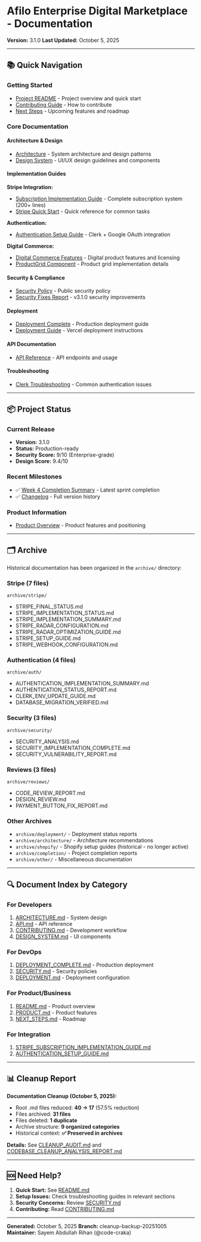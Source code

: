 # Afilo Enterprise Digital Marketplace - Documentation

**Version:** 3.1.0
**Last Updated:** October 5, 2025

---

## 📚 Quick Navigation

### Getting Started
- [Project README](../README.md) - Project overview and quick start
- [Contributing Guide](../CONTRIBUTING.md) - How to contribute
- [Next Steps](../NEXT_STEPS.md) - Upcoming features and roadmap

### Core Documentation

#### Architecture & Design
- [Architecture](../ARCHITECTURE.md) - System architecture and design patterns
- [Design System](../DESIGN_SYSTEM.md) - UI/UX design guidelines and components

#### Implementation Guides

**Stripe Integration:**
- [Subscription Implementation Guide](../STRIPE_SUBSCRIPTION_IMPLEMENTATION_GUIDE.md) - Complete subscription system (200+ lines)
- [Stripe Quick Start](../STRIPE_QUICK_START.md) - Quick reference for common tasks

**Authentication:**
- [Authentication Setup Guide](../AUTHENTICATION_SETUP_GUIDE.md) - Clerk + Google OAuth integration

**Digital Commerce:**
- [Digital Commerce Features](DIGITAL_COMMERCE_FEATURES.md) - Digital product features and licensing
- [ProductGrid Component](PRODUCTGRID.md) - Product grid implementation details

#### Security & Compliance
- [Security Policy](../SECURITY.md) - Public security policy
- [Security Fixes Report](SECURITY_FIXES_REPORT.md) - v3.1.0 security improvements

#### Deployment
- [Deployment Complete](../DEPLOYMENT_COMPLETE.md) - Production deployment guide
- [Deployment Guide](DEPLOYMENT.md) - Vercel deployment instructions

#### API Documentation
- [API Reference](API.md) - API endpoints and usage

#### Troubleshooting
- [Clerk Troubleshooting](CLERK_TROUBLESHOOTING.md) - Common authentication issues

---

## 📦 Project Status

### Current Release
- **Version:** 3.1.0
- **Status:** Production-ready
- **Security Score:** 9/10 (Enterprise-grade)
- **Design Score:** 9.4/10

### Recent Milestones
- ✅ [Week 4 Completion Summary](../WEEK_4_COMPLETION_SUMMARY.md) - Latest sprint completion
- ✅ [Changelog](../CHANGELOG.md) - Full version history

### Product Information
- [Product Overview](../PRODUCT.md) - Product features and positioning

---

## 🗂️ Archive

Historical documentation has been organized in the `archive/` directory:

### Stripe (7 files)
`archive/stripe/`
- STRIPE_FINAL_STATUS.md
- STRIPE_IMPLEMENTATION_STATUS.md
- STRIPE_IMPLEMENTATION_SUMMARY.md
- STRIPE_RADAR_CONFIGURATION.md
- STRIPE_RADAR_OPTIMIZATION_GUIDE.md
- STRIPE_SETUP_GUIDE.md
- STRIPE_WEBHOOK_CONFIGURATION.md

### Authentication (4 files)
`archive/auth/`
- AUTHENTICATION_IMPLEMENTATION_SUMMARY.md
- AUTHENTICATION_STATUS_REPORT.md
- CLERK_ENV_UPDATE_GUIDE.md
- DATABASE_MIGRATION_VERIFIED.md

### Security (3 files)
`archive/security/`
- SECURITY_ANALYSIS.md
- SECURITY_IMPLEMENTATION_COMPLETE.md
- SECURITY_VULNERABILITY_REPORT.md

### Reviews (3 files)
`archive/reviews/`
- CODE_REVIEW_REPORT.md
- DESIGN_REVIEW.md
- PAYMENT_BUTTON_FIX_REPORT.md

### Other Archives
- `archive/deployment/` - Deployment status reports
- `archive/architecture/` - Architecture recommendations
- `archive/shopify/` - Shopify setup guides (historical - no longer active)
- `archive/completion/` - Project completion reports
- `archive/other/` - Miscellaneous documentation

---

## 🔍 Document Index by Category

### For Developers
1. [ARCHITECTURE.md](../ARCHITECTURE.md) - System design
2. [API.md](API.md) - API reference
3. [CONTRIBUTING.md](../CONTRIBUTING.md) - Development workflow
4. [DESIGN_SYSTEM.md](../DESIGN_SYSTEM.md) - UI components

### For DevOps
1. [DEPLOYMENT_COMPLETE.md](../DEPLOYMENT_COMPLETE.md) - Production deployment
2. [SECURITY.md](../SECURITY.md) - Security policies
3. [DEPLOYMENT.md](DEPLOYMENT.md) - Deployment configuration

### For Product/Business
1. [README.md](../README.md) - Product overview
2. [PRODUCT.md](../PRODUCT.md) - Product features
3. [NEXT_STEPS.md](../NEXT_STEPS.md) - Roadmap

### For Integration
1. [STRIPE_SUBSCRIPTION_IMPLEMENTATION_GUIDE.md](../STRIPE_SUBSCRIPTION_IMPLEMENTATION_GUIDE.md)
2. [AUTHENTICATION_SETUP_GUIDE.md](../AUTHENTICATION_SETUP_GUIDE.md)

---

## 📊 Cleanup Report

**Documentation Cleanup (October 5, 2025):**
- Root .md files reduced: **40 → 17** (57.5% reduction)
- Files archived: **31 files**
- Files deleted: **1 duplicate**
- Archive structure: **9 organized categories**
- Historical context: **✅ Preserved in archives**

**Details:** See [CLEANUP_AUDIT.md](../CLEANUP_AUDIT.md) and [CODEBASE_CLEANUP_ANALYSIS_REPORT.md](../CODEBASE_CLEANUP_ANALYSIS_REPORT.md)

---

## 🆘 Need Help?

1. **Quick Start:** See [README.md](../README.md)
2. **Setup Issues:** Check troubleshooting guides in relevant sections
3. **Security Concerns:** Review [SECURITY.md](../SECURITY.md)
4. **Contributing:** Read [CONTRIBUTING.md](../CONTRIBUTING.md)

---

**Generated:** October 5, 2025
**Branch:** cleanup-backup-20251005
**Maintainer:** Sayem Abdullah Rihan (@code-craka)
